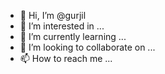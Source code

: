 - 👋 Hi, I’m @gurjil
- 👀 I’m interested in ...
- 🌱 I’m currently learning ...
- 💞️ I’m looking to collaborate on ...
- 📫 How to reach me ...

<!---
gurjil/gurjil is a ✨ special ✨ repository because its `README.md` (this file) appears on your GitHub profile.
You can click the Preview link to take a look at your changes.
--->
